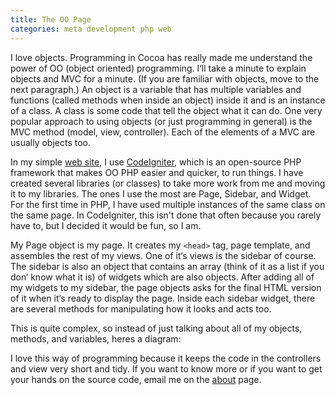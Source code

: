 ```yaml
---
title: The OO Page
categories: meta development php web
---
```


I love objects. Programming in Cocoa has really made me understand the power of OO (object oriented) programming. I‘ll take a minute to explain objects and MVC for a minute. (If you are familiar with objects, move to the next paragraph.) An object is a variable that has multiple variables and functions (called methods when inside an object) inside it and is an instance of a class. A class is some code that tell the object what it can do. One very popular approach to using objects (or just programming in general) is the MVC method (model, view, controller). Each of the elements of a MVC are usually objects too.

In my simple [web site](http://samsoffes.com), I use [CodeIgniter](http://codeigniter.com), which is an open-source PHP framework that makes OO PHP easier and quicker, to run things. I have created several libraries (or classes) to take more work from me and moving it to my libraries. The ones I use the most are Page, Sidebar, and Widget. For the first time in PHP, I have used multiple instances of the same class on the same page. In CodeIgniter, this isn't done that often because you rarely have to, but I decided it would be fun, so I am.

My Page object is my page. It creates my `<head>` tag, page template, and assembles the rest of my views. One of it‘s views is the sidebar of course. The sidebar is also an object that contains an array (think of it as a list if you don‘ know what it is) of widgets which are also objects. After adding all of my widgets to my sidebar, the page objects asks for the final HTML version of it when it‘s ready to display the page. Inside each sidebar widget, there are several methods for manipulating how it looks and acts too.

This is quite complex, so instead of just talking about all of my objects, methods, and variables, heres a diagram:

I love this way of programming because it keeps the code in the controllers and view very short and tidy. If you want to know more or if you want to get your hands on the source code, email me on the [about](http://samsoffes.com/about) page.
